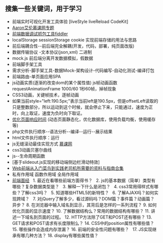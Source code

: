 ## 搜集一些关键词，用于学习
* 前端实时可视化开发工具体验 [liveStyle liveReload CodeKit]
* [Aaron艾伦慕课网专题](http://www.imooc.com/u/290139/courses?sort=publish)
* [前端数据调试抓包工具fiddler](http://www.imooc.com/video/388)
* localStorage sessionStorage cookie 实现前端存储的用法与思路
* 前后端耦合性--前后端完全解耦(开发，代码，部署，纯页面改版)
* 数据传输协议 -文本协议(json,xml)  二进制
* mock.js 前后端分离开发数据模拟，假数据
* 前端脚手架工具
* 需求分析-脚手架工具-数据Mock-架构设计-代码编写-自动化测试-编译打包
* 前端路由-单页面应用SPA
* js动画实质(逐渐的改变dom的某个属性值)  js帧动画函数 requestAnimationFrame 1000/60 1秒60帧，掉帧现象
* CSS3动画，关键帧技术，逐帧动画
* 如果当前style="left:190.5px;"表示当前left是190.5px，但是offsetLeft读取的只是整数部分，所以运动到这个时候，就会停止下来，只能通过，速度为正时，向上取证，速度为负时向下取证。
* [优化页面响应时间](http://www.imooc.com/video/6321)  (动态页面静态化，优化数据库，使用负载均衡，使用缓存等)
* php文件执行顺序--语法分析--编译--运行--展示结果
* html文件执行顺序：运行
* js无缝滚动最佳实现方式 [慕课网](http://www.imooc.com/video/179)
* css3动画贝塞尔曲线
* js--生命周期函数
* [基于slideout.js实现的移动端侧边栏滑动特效]
* [Web前端从入门菜鸟到实践老司机所需要的资料与指南合集](https://segmentfault.com/a/1190000007611188)
* 私有作用域 函数作用域 全局作用域 
* [前端面经](http://gold.xitu.io/entry/583d301d61ff4b007ed9998f)
   1. 最近在看哪些前端方面得书？
   2. js的基本数据（简单）类型有哪些？复杂数据类型是？
   3. 解释一下什么是闭包？
   4. css3常用得样式有哪些？了解css3吗？
   5. 知道哪些HTML5的新特性？
   6. 了解AJAX吗？如何实现跨域？
   7. 对jQuery了解多少，看过源码吗？DOM篇？事件篇？动画篇？异步？
   8. 在浏览器中输入域名到显示，其背后是怎样的一系列流程？
   9. 如何优化页面的显示速度？
   10. 了解数据结构么？常用的数据结构有哪些？
   11. 讲述一下域名到页面的过程。
   12. HTTP方法除了GET和POST还有哪些？
   13. GET请求和POST请求有长度限制么？
   14. CSS中的position属性有哪些值？
   15. 哪些操作会造成内存泄漏？
   16. 前端的安全性问题有哪些？
   17. JS实现继承有哪几种方法？
   18. display有哪些属性值？
   

































